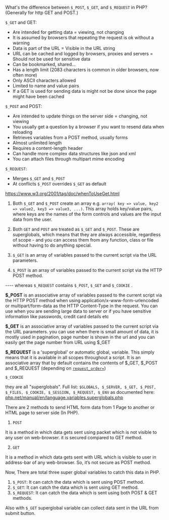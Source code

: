 
What's the difference between `$_POST`, `$_GET`, and `$_REQUEST` in PHP?  (Generally for http GET and POST.)


`$_GET` and GET:
- Are intended for getting data = viewing, not changing
- It is assumed by browsers that repeating the request is ok without a warning
- Data is part of the URL = Visible in the URL string
- URL can be cached and logged by browsers, proxies and servers = Should not be used for sensitive data
- Can be  bookmarked, shared...
- Has a length limit (2083 characters is common in older browsers, now often more)
- Only ASCII characters allowed
- Limited to name and value pairs
- If a GET is used for sending data is might not be done since the page might have been cached

`$_POST` and POST:
- Are intended to update things on the server side = changing, not viewing
- You usually get a question by a browser if you want to resend data when reloading
- Retrieves variables from a POST method, usually forms
- Almost unlimited length
- Requires a content-length header
- Can handle more complex data structures like json and xml
- You can attach files through multipart mime encoding

`$_REQUEST`:
- Merges `$_GET` and `$_POST`
- At conflicts `$_POST` overrides `$_GET` as default

https://www.w3.org/2001/tag/doc/whenToUseGet.html

1) Both `$_GET` and `$_POST` create an array e.g. `array( key => value, key2 => value2, key3 => value3, ...)`. This array holds key/value pairs, where keys are the names of the form controls and values are the input data from the user.
 
2) Both `GET` and `POST` are treated as `$_GET` and `$_POST`. These are superglobals, which means that they are always accessible, regardless of scope - and you can access them from any function, class or file without having to do anything special.
 
3) `$_GET` is an array of variables passed to the current script via the URL parameters.
 
4) `$_POST` is an array of variables passed to the current script via the HTTP POST method.
 
---- whereas `$_REQUEST` contains `$_POST`, `$_GET` and `$_COOKIE` .



**$_POST** is an associative array of variables passed to the current script via the HTTP POST method when using application/x-www-form-urlencoded or multipart/form-data as the HTTP Content-Type in the request. You can use when you are sending large data to server or if you have sensitive information like passwords, credit card details etc

**$_GET** is an associative array of variables passed to the current script via the URL parameters. you can use when there is small amount of data, it is mostly used in pagination, page number is shown in the url and you can easily get the page number from URL using $_GET

**$_REQUEST** is a 'superglobal' or automatic global, variable. This simply means that it is available in all scopes throughout a script. It is an associative array that by default contains the contents of $_GET, $_POST and $_REQUEST (depending on [`request_order=`](http://php.net/manual/en/ini.core.php#ini.request-order))

`$_COOKIE`

they are all "superglobals". Full list: `$GLOBALS, $_SERVER, $_GET, $_POST, $_FILES, $_COOKIE, $_SESSION, $_REQUEST, $_ENV` as documented here: [php.net/manual/en/language.variables.superglobals.php](https://www.php.net/manual/en/language.variables.superglobals.php)

There are 2 methods to send HTML form data from 1 Page to another or HTML page to server side (In PHP).

1. `POST`

It is a method in which data gets sent using packet which is not visible to any user on web-browser. it is secured compared to GET method.

2. `GET`

It is a method in which data gets sent with URL which is visible to user in address-bar of any web-browser. So, it’s not secure as POST method.

Now, There are total three super global variables to catch this data in PHP.

1. `$_POST`: It can catch the data which is sent using POST method.
2. `$_GET`: It can catch the data which is sent using GET method.
3. `$_REQUEST`: It can catch the data which is sent using both POST & GET methods.

Also with `$_GET` superglobal variable can collect data sent in the URL from submit button.